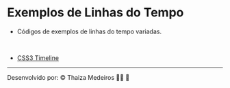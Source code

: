 # Exemplos de Linhas do Tempo
- Códigos de exemplos de linhas do tempo variadas.

<br />

- [CSS3 Timeline](css3-timeline)

---

Desenvolvido por: :copyright: Thaiza Medeiros :woman_technologist: :purple_heart: